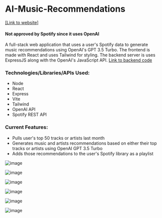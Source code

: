 # AI-Music-Recommendations

[[Link to website]](https://harryzhuprojects.xyz/music-recommendations/)

#### Not approved by Spotify since it uses OpenAI

A full-stack web application that uses a user's Spotify data to generate music recommendations using OpenAI's GPT 3.5 Turbo.
The frontend is made with React and uses Tailwind for styling. The backend server is uses ExpressJS along with the OpenAI's JavaScript API. [Link to backend code](https://github.com/13lack13lood/AI-Music-Recommendations-Backend)

### Technologies/Libraries/APIs Used:

-   Node
-   React
-   Express
-   Vite
-   Tailwind
-   OpenAI API
-   Spotify REST API

### Current Features:

-   Pulls user's top 50 tracks or artists last month
-   Generates music and artists recommendations based on either their top tracks or artists using OpenAI GPT 3.5 Turbo
-   Adds those recommendations to the user's Spotify library as a playlist

![image](https://github.com/13lack13lood/AI-Music-Recommendations/assets/44007891/cf9fd46e-fb60-4a56-b19f-197ffa50a017)

![image](https://github.com/13lack13lood/AI-Music-Recommendations/assets/44007891/7d613836-8f2d-4a19-909b-5d6ece006384)

![image](https://github.com/13lack13lood/AI-Music-Recommendations/assets/44007891/2974e169-9f5e-457c-a3eb-1f43ea449f21)

![image](https://github.com/13lack13lood/AI-Music-Recommendations/assets/44007891/e479eb2a-a022-4226-bc02-c3404e71fb2f)

![image](https://github.com/13lack13lood/AI-Music-Recommendations/assets/44007891/8108e83b-f498-4504-93ff-8a9f71cdcc81)

![image](https://github.com/13lack13lood/AI-Music-Recommendations/assets/44007891/e7fe9882-4e49-41dc-9b17-75b75c171fea)
